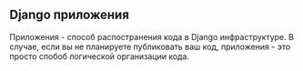 ## Django приложения

Приложения - способ распостранения кода в Django инфраструктуре. В случае, если вы не планируете публиковать ваш код, приложения - это просто спобоб логической организации кода.